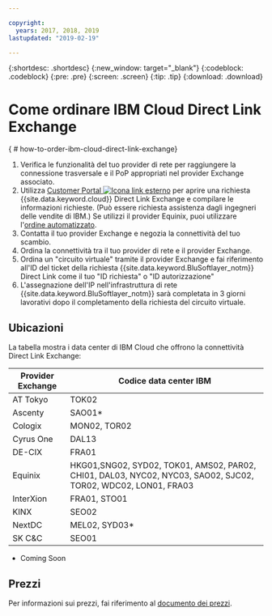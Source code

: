 ```yaml
---

copyright:
  years: 2017, 2018, 2019
lastupdated: "2019-02-19"

---
```


{:shortdesc: .shortdesc}
{:new_window: target="_blank"}
{:codeblock: .codeblock}
{:pre: .pre}
{:screen: .screen}
{:tip: .tip}
{:download: .download}

# Come ordinare IBM Cloud Direct Link Exchange
{ # how-to-order-ibm-cloud-direct-link-exchange}

1. Verifica le funzionalità del tuo provider di rete per raggiungere la connessione trasversale e il PoP appropriati nel provider Exchange associato.
2. Utilizza [Customer Portal ![Icona link esterno](../../icons/launch-glyph.svg "Icona link esterno")](https://control.softlayer.com/) per aprire una richiesta {{site.data.keyword.cloud}} Direct Link Exchange e compilare le informazioni richieste. (Può essere richiesta assistenza dagli ingegneri delle vendite di IBM.) Se utilizzi il provider Equinix, puoi utilizzare l'[ordine automatizzato](/docs/infrastructure/direct-link?topic=direct-link-provisioning-ibm-cloud-direct-link-exchange-for-equinix).
3. Contatta il tuo provider Exchange e negozia la connettività del tuo scambio.
4. Ordina la connettività tra il tuo provider di rete e il provider Exchange.
5. Ordina un "circuito virtuale" tramite il provider Exchange e fai riferimento all'ID del ticket della richiesta {{site.data.keyword.BluSoftlayer_notm}} Direct Link come il tuo "ID richiesta" o "ID autorizzazione"
6. L'assegnazione dell'IP nell'infrastruttura di rete {{site.data.keyword.BluSoftlayer_notm}} sarà completata in 3 giorni lavorativi dopo il completamento della richiesta del circuito virtuale.
 
## Ubicazioni
 
 La tabella mostra i data center di IBM Cloud che offrono la connettività Direct Link Exchange:
 
| Provider Exchange	| Codice data center IBM |
|-------------|-----------------------|
| AT Tokyo | TOK02 |
| Ascenty | SAO01* |
| Cologix | MON02, TOR02 |
| Cyrus One | DAL13 |
| DE-CIX | FRA01 |
| Equinix | HKG01,SNG02, SYD02, TOK01, AMS02, PAR02, CHI01, DAL03, NYC02, NYC03, SAO02, SJC02, TOR02, WDC02, LON01, FRA03 |							
| InterXion | FRA01, STO01 |
| KINX	| SEO02 |
| NextDC | MEL02, SYD03* |
| SK C&C | SEO01 |

* Coming Soon

## Prezzi

Per informazioni sui prezzi, fai riferimento al [documento dei prezzi](/docs/infrastructure/direct-link/pricing.html).
